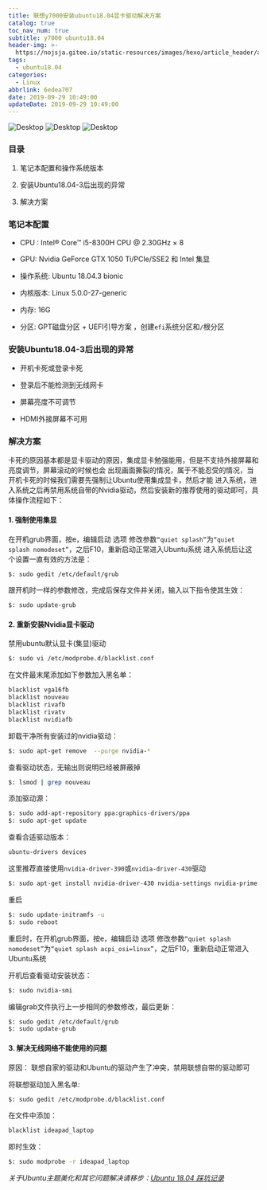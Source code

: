 ```yaml
---
title: 联想y7000安装ubuntu18.04显卡驱动解决方案
catalog: true
toc_nav_num: true
subtitle: y7000 ubuntu18.04
header-img: >-
  https://nojsja.gitee.io/static-resources/images/hexo/article_header/article_header.jpg
tags:
  - ubuntu18.04
categories:
  - Linux
abbrlink: 6edea707
date: 2019-09-29 10:49:00
updateDate: 2019-09-29 10:49:00
---
```



![Desktop](Desktop3.png)
![Desktop](Desktop2.png)
![Desktop](Desktop.png)

### 目录

1. 笔记本配置和操作系统版本

2. 安装Ubuntu18.04-3后出现的异常

3. 解决方案

### 笔记本配置

* CPU : Intel® Core™ i5-8300H CPU @ 2.30GHz × 8

* GPU: Nvidia GeForce GTX 1050 Ti/PCIe/SSE2 和 Intel 集显

* 操作系统: Ubuntu 18.04.3 bionic

* 内核版本: Linux 5.0.0-27-generic

* 内存: 16G

* 分区:  GPT磁盘分区 + UEFI引导方案 ，创建`efi`系统分区和`/`根分区

### 安装Ubuntu18.04-3后出现的异常

* 开机卡死或登录卡死

* 登录后不能检测到无线网卡

* 屏幕亮度不可调节

* HDMI外接屏幕不可用

### 解决方案

卡死的原因基本都是显卡驱动的原因，集成显卡勉强能用，但是不支持外接屏幕和亮度调节，屏幕滚动的时候也会
出现画面撕裂的情况，属于不能忍受的情况，当开机卡死的时候我们需要先强制让Ubuntu使用集成显卡，然后才能
进入系统，进入系统之后再禁用系统自带的Nvidia驱动，然后安装新的推荐使用的驱动即可，具体操作流程如下：

#### 1.  强制使用集显

在开机grub界面，按e，编辑启动 选项
修改参数`“quiet splash”`为`“quiet splash nomodeset”`，之后F10，重新启动正常进入Ubuntu系统
进入系统后让这个设置一直有效的方法是：

```sh
$: sudo gedit /etc/default/grub
```

跟开机时一样的参数修改，完成后保存文件并关闭，输入以下指令使其生效：

```sh
$: sudo update-grub
```

#### 2. 重新安装Nvidia显卡驱动

禁用ubuntu默认显卡(集显)驱动

```sh
$: sudo vi /etc/modprobe.d/blacklist.conf
```

在文件最末尾添加如下参数加入黑名单：

```sh
blacklist vga16fb
blacklist nouveau
blacklist rivafb
blacklist rivatv
blacklist nvidiafb
```

卸载干净所有安装过的nvidia驱动：

```sh
$: sudo apt-get remove  --purge nvidia-*
```

查看驱动状态，无输出则说明已经被屏蔽掉

```sh
$: lsmod | grep nouveau
```

添加驱动源：

```sh
$: sudo add-apt-repository ppa:graphics-drivers/ppa
$: sudo apt-get update
```

查看合适驱动版本：

```sh
ubuntu-drivers devices
```

这里推荐直接使用`nvidia-driver-390`或`nvidia-driver-430`驱动

```sh
$: sudo apt-get install nvidia-driver-430 nvidia-settings nvidia-prime
```

重启

```sh
$: sudo update-initramfs -u
$: sudo reboot
```

重启时，在开机grub界面，按e，编辑启动 选项
修改参数`“quiet splash nomodeset”`为`“quiet splash acpi_osi=linux”`，之后F10，重新启动正常进入Ubuntu系统

开机后查看驱动安装状态：

```sh
$: sudo nvidia-smi
```

编辑grab文件执行上一步相同的参数修改，最后更新：

```sh
$: sudo gedit /etc/default/grub
$: sudo update-grub
```

#### 3. 解决无线网络不能使用的问题

原因： 联想自家的驱动和Ubuntu的驱动产生了冲突，禁用联想自带的驱动即可

将联想驱动加入黑名单:

```sh
$: sudo gedit /etc/modprobe.d/blacklist.conf
```

在文件中添加：

```sh
blacklist ideapad_laptop
```

即时生效：

```sh
$: sudo modprobe -r ideapad_laptop
```

_关于Ubuntu主题美化和其它问题解决请移步：[Ubuntu 18.04 踩坑记录](https://www.jianshu.com/p/23b0d3015db8)_
